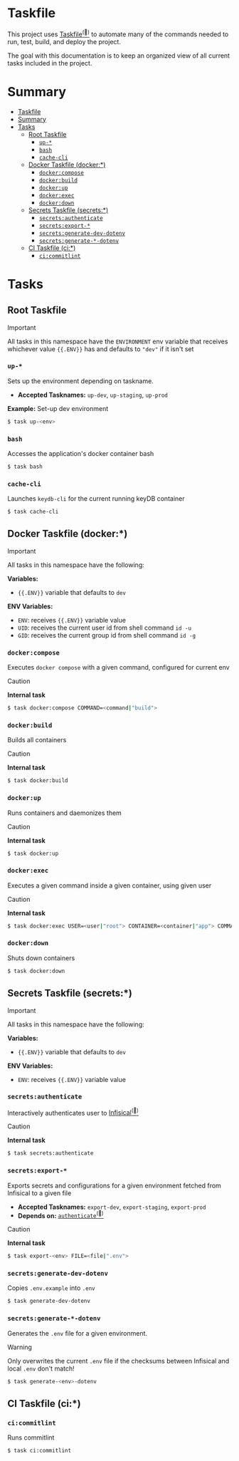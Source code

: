 # Taskfile

This project uses [Taskfile<sup>(:link:)</sup>](https://taskfile.dev/) to automate many of the commands needed to run, test, build, and deploy the project.

The goal with this documentation is to keep an organized view of all current tasks included in the project.

# Summary
- [Taskfile](#taskfile)
- [Summary](#summary)
- [Tasks](#tasks)
  - [Root Taskfile](#root-taskfile)
    - [`up-*`](#up-)
    - [`bash`](#bash)
    - [`cache-cli`](#cache-cli)
  - [Docker Taskfile (docker:\*)](#docker-taskfile-docker)
    - [`docker:compose`](#dockercompose)
    - [`docker:build`](#dockerbuild)
    - [`docker:up`](#dockerup)
    - [`docker:exec`](#dockerexec)
    - [`docker:down`](#dockerdown)
  - [Secrets Taskfile (secrets:\*)](#secrets-taskfile-secrets)
    - [`secrets:authenticate`](#secretsauthenticate)
    - [`secrets:export-*`](#secretsexport-)
    - [`secrets:generate-dev-dotenv`](#secretsgenerate-dev-dotenv)
    - [`secrets:generate-*-dotenv`](#secretsgenerate--dotenv)
  - [CI Taskfile (ci:\*)](#ci-taskfile-ci)
    - [`ci:commitlint`](#cicommitlint)

# Tasks

## Root Taskfile

> [!IMPORTANT]
> All tasks in this namespace have the `ENVIRONMENT` env variable that receives whichever value `{{.ENV}}` has and defaults to `"dev"` if it isn't set
### `up-*`
Sets up the environment depending on taskname.

- **Accepted Tasknames:** `up-dev`, `up-staging`, `up-prod`

**Example:** Set-up dev environment
```sh
$ task up-<env>
```

### `bash`
Accesses the application's docker container bash
```sh
$ task bash
```

### `cache-cli`
Launches `keydb-cli` for the current running keyDB container
```sh
$ task cache-cli
```

## Docker Taskfile (docker:*)

> [!IMPORTANT]
> All tasks in this namespace have the following:
>
> **Variables:**
> - `{{.ENV}}` variable that defaults to `dev`
>
> **ENV Variables:**
>
> - `ENV`: receives `{{.ENV}}` variable value
> - `UID`: receives the current user id from shell command `id -u`
> - `GID`: receives the current group id from shell command `id -g`

### `docker:compose`
Executes `docker compose` with a given command, configured for current env
> [!CAUTION]
> **Internal task**
```sh
$ task docker:compose COMMAND=<command|"build">
```

### `docker:build`
Builds all containers
> [!CAUTION]
> **Internal task**
```sh
$ task docker:build
```
### `docker:up`
Runs containers and daemonizes them
> [!CAUTION]
> **Internal task**
```sh
$ task docker:up
```
### `docker:exec`
Executes a given command inside a given container, using given user
> [!CAUTION]
> **Internal task**
```sh
$ task docker:exec USER=<user|"root"> CONTAINER=<container|"app"> COMMAND=<command|"bash">
```
### `docker:down`
Shuts down containers
```sh
$ task docker:down
```

## Secrets Taskfile (secrets:*)
> [!IMPORTANT]
> All tasks in this namespace have the following:
>
> **Variables:**
> - `{{.ENV}}` variable that defaults to `dev`
>
> **ENV Variables:**
> - `ENV`: receives `{{.ENV}}` variable value

### `secrets:authenticate`
Interactively authenticates user to [Infisical<sup>(:link:)</sup>](https://infisical.com/)
> [!CAUTION]
> **Internal task**
```sh
$ task secrets:authenticate
```
### `secrets:export-*`
Exports secrets and configurations for a given environment fetched from Infisical to a given file
- **Accepted Tasknames:** `export-dev`, `export-staging`, `export-prod`
- **Depends on:** [`authenticate`<sup>(:link:)</sup>](#authenticate)

> [!CAUTION]
> **Internal task**

```sh
$ task export-<env> FILE=<file|".env">

```
### `secrets:generate-dev-dotenv`
Copies `.env.example` into `.env`
```sh
$ task generate-dev-dotenv
```

### `secrets:generate-*-dotenv`
Generates the `.env` file for a given environment.
> [!WARNING]
> Only overwrites the current `.env` file if the checksums between Infisical and local `.env` don't match!
```sh
$ task generate-<env>-dotenv
```
## CI Taskfile (ci:*)
### `ci:commitlint`
Runs commitlint
```sh
$ task ci:commitlint
```